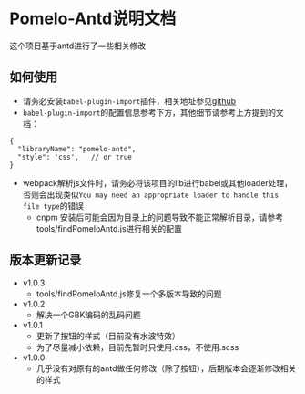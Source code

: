 # Pomelo-Antd说明文档

这个项目基于antd进行了一些相关修改

## 如何使用
* 请务必安装`babel-plugin-import`插件，相关地址参见[github](https://github.com/ant-design/babel-plugin-import)
* `babel-plugin-import`的配置信息参考下方，其他细节请参考上方提到的文档：
```
{
  "libraryName": "pomelo-antd",
  "style": 'css',   // or true
}
```
* webpack解析js文件时，请务必将该项目的lib进行babel或其他loader处理，否则会出现类似`You may need an appropriate loader to handle this file type`的错误
    * cnpm 安装后可能会因为目录上的问题导致不能正常解析目录，请参考tools/findPomeloAntd.js进行相关的配置


## 版本更新记录
* v1.0.3
	* tools/findPomeloAntd.js修复一个多版本导致的问题
* v1.0.2
	* 解决一个GBK编码的乱码问题
* v1.0.1
	* 更新了按钮的样式（目前没有水波特效）
	* 为了尽量减小依赖，目前先暂时只使用.css，不使用.scss
* v1.0.0
	* 几乎没有对原有的antd做任何修改（除了按钮），后期版本会逐渐修改相关的样式